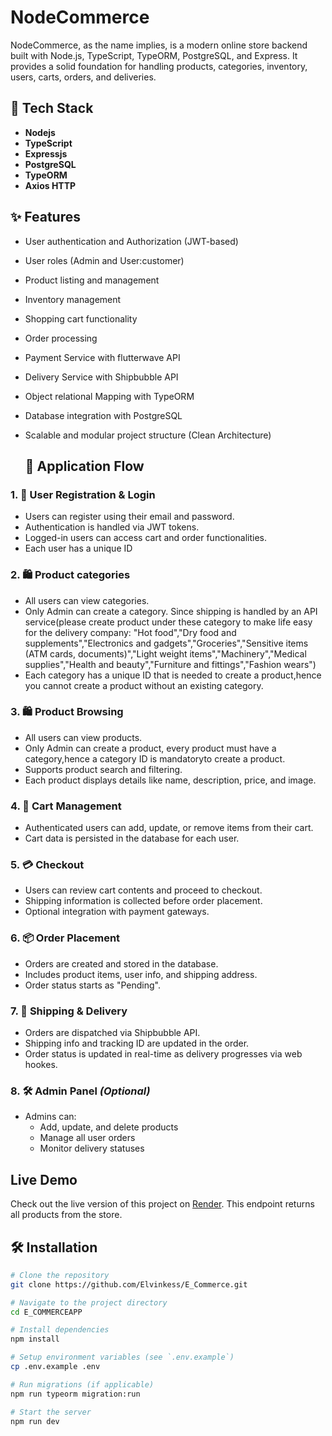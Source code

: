 # NodeCommerce

NodeCommerce, as the name implies, is a modern online store backend built with Node.js, TypeScript, TypeORM, PostgreSQL, and Express. It provides a solid foundation for handling products, categories, inventory, users, carts, orders, and deliveries.



## 🚀 Tech Stack

- **Nodejs**
- **TypeScript**
- **Expressjs**
- **PostgreSQL**
- **TypeORM**
- **Axios HTTP**

## ✨ Features

- User authentication and Authorization (JWT-based)
- User roles (Admin and User:customer)
- Product listing and management
- Inventory management
- Shopping cart functionality
- Order processing
- Payment Service with flutterwave API
- Delivery Service with Shipbubble API
- Object relational Mapping with TypeORM
- Database integration with PostgreSQL
- Scalable and modular project structure (Clean Architecture)

    ## 🔄 Application Flow

### 1. 👤 User Registration & Login
- Users can register using their email and password.
- Authentication is handled via JWT tokens.
- Logged-in users can access cart and order functionalities.
- Each user has a unique ID


### 2. 🛍️ Product categories
- All users can view categories.
- Only Admin  can create a  category.  Since shipping is handled by an API service(please create product under these  category to make life easy for the delivery company: "Hot food","Dry food and supplements","Electronics and gadgets","Groceries","Sensitive items (ATM cards, documents)","Light weight items","Machinery","Medical supplies","Health and beauty","Furniture and fittings","Fashion wears")
- Each category has a unique ID that is needed to create a product,hence you cannot create a product without an existing category.

### 3. 🛍️ Product Browsing
- All users can view products.
- Only Admin can  create a  product, every product must have a  category,hence a category ID is mandatoryto create a product.
- Supports product search and filtering.
- Each product displays details like name, description, price, and image.

### 4. 🛒 Cart Management
- Authenticated users can add, update, or remove items from their cart.
- Cart data is persisted in the database for each user.

### 5. 💳 Checkout
- Users can review cart contents and proceed to checkout.
- Shipping information is collected before order placement.
- Optional integration with payment gateways.

### 6. 📦 Order Placement
- Orders are created and stored in the database.
- Includes product items, user info, and shipping address.
- Order status starts as "Pending".

### 7. 🚚 Shipping & Delivery
- Orders are dispatched via  Shipbubble API.
- Shipping info and tracking ID are updated in the order.
- Order status is updated in real-time as delivery progresses via web hookes.

### 8. 🛠️ Admin Panel *(Optional)*
- Admins can:
  - Add, update, and delete products
  - Manage all user orders
  - Monitor delivery statuses

## Live Demo

Check out the live version of this project on [Render](https://e-commerce-as1q.onrender.com/product).
This endpoint returns all products from the store.




## 🛠️ Installation

```bash
# Clone the repository
git clone https://github.com/Elvinkess/E_Commerce.git

# Navigate to the project directory
cd E_COMMERCEAPP

# Install dependencies
npm install

# Setup environment variables (see `.env.example`)
cp .env.example .env

# Run migrations (if applicable)
npm run typeorm migration:run

# Start the server
npm run dev
